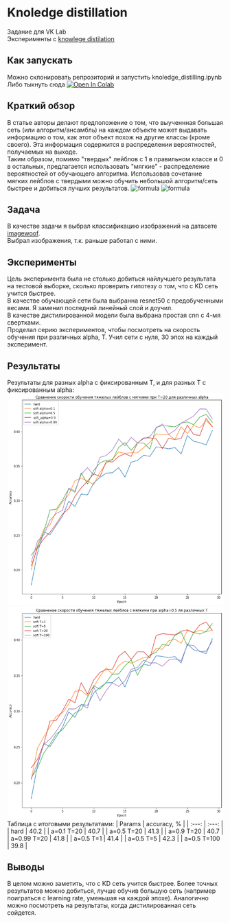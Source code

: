 # Knoledge distillation
Задание для VK Lab  
Эксперименты с [knowlege distilation](https://arxiv.org/abs/1503.02531)
## Как запускать
Можно склонировать репрозиторий и запустить knoledge_distilling.ipynb  
Либо тыкнуть сюда [![Open In Colab](https://colab.research.google.com/assets/colab-badge.svg)](https://colab.research.google.com/github/valukov-alex/knoledge_distilling/blob/master/knoledge_distilling.ipynb)
## Краткий обзор
В статье авторы делают предположение о том, что выученнная большая сеть (или алгоритм/ансамбль)
на каждом объекте может выдавать информацию о том, как этот объект похож на другие классы
(кроме своего). Эта информация содержится в распределении вероятностей, получаемых на выходе.  
Таким образом, помимо "твердых" лейблов с 1 в правильном классе и 0 в остальных,
предлагается использовать "мягкие" - распределение вероятностей от обучающего алгоритма.
Использовав сочетание мягких лейблов с твердыми можно обучить небольшой алгоритм/сеть быстрее
и добиться лучших результатов.
![formula](https://render.githubusercontent.com/render/math?math=%5Clarge%20loss%20=%20alpha%20*%20soft%5C_loss%20*%20T%5E2%20+%20(1%20-%20alpha)%20*%20hard%5C_loss)
![formula](https://render.githubusercontent.com/render/math?math=\large%20soft%5C_loss%20=%20CrossEntropy(Softmax(distill%5C_logits/T),%20Softmax(teacher%5C_logits/T)))
## Задача
В качестве задачи я выбрал классификацию изображений на датасете [imagewoof](https://github.com/fastai/imagenette).  
Выбрал изображения, т.к. раньше работал с ними.
## Эксперименты
Цель эксперимента была не столько добиться найлучшего результата на тестовой выборке,
сколько проверить гипотезу о том, что с KD сеть учится быстрее.  
В качестве обучающей сети была выбранна resnet50 с предобученными весами. Я
заменил последний линейный слой и доучил.  
В качестве дистилированной модели была выбрана простая cnn с 4-мя свертками.  
Проделал серию экспериментов, чтобы посмотреть на скорость обучения при различных alpha, T.
Учил сети с нуля, 30 эпох на каждый эксперимент.
## Результаты
Результаты для разных alpha с фиксированным T, и для разных T с фиксированным alpha:
![plot T=20](https://raw.githubusercontent.com/valukov-alex/knoledge_distilling/master/plots/plot_T20.png)
![plot alpha=0.5](https://raw.githubusercontent.com/valukov-alex/knoledge_distilling/master/plots/plot_alpha0.5.png)
Таблица с итоговыми результатами:
| Params | accuracy, % |
| :---: | :---: |
| hard | 40.2 |
| a=0.1 T=20 | 40.7 |
| a=0.5 T=20 | 41.3 |
| a=0.9 T=20 | 40.7 |
| a=0.99 T=20 | 41.8 |
| a=0.5 T=1 | 41.4 |
| a=0.5 T=5 | 42.3 |
| a=0.5 T=100 | 39.8 |
## Выводы
В целом можно заметить, что с KD сеть учится быстрее. Более точных результатов можно
добиться, лучше обучив большую сеть (например поиграться с learning rate, уменьшая на каждой эпохе).
Аналогично можно посмотреть на результаты, когда дистилированная сеть сойдется.

 

